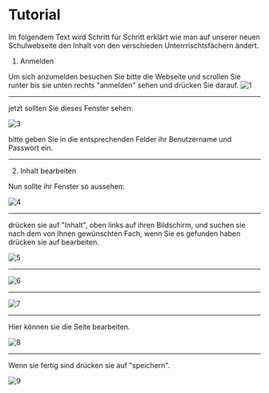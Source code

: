 # Tutorial

Im folgendem Text wird Schritt für Schritt erklärt wie man auf unserer neuen Schulwebseite den Inhalt von den verschieden Unterrrischtsfächern ändert.

1. Anmelden

Um sich anzumelden besuchen Sie bitte die Webseite und scrollen Sie runter bis sie unten rechts "anmelden" sehen und drücken Sie darauf.
![1](https://user-images.githubusercontent.com/105010791/233666174-5b5b2d9d-6dd8-46f8-9783-6348f0560162.png)

---

jetzt sollten Sie dieses Fenster sehen:

![3](https://user-images.githubusercontent.com/105010791/233666742-95b37418-d69c-4892-b45b-83692ce7442f.png)

bitte geben Sie in die entsprechenden Felder ihr Benutzername und Passwort ein.

---

2. Inhalt bearbeiten

Nun sollte ihr Fenster so aussehen:

![4](https://user-images.githubusercontent.com/105010791/233666907-f1afcdd6-c0a2-4b9e-9f36-00498105e97b.png)

---

drücken sie auf "Inhalt", oben links auf ihren Bildschirm, und suchen sie nach dem von Ihnen gewünschten Fach, wenn Sie es gefunden haben drücken sie auf bearbeiten.

![5](https://user-images.githubusercontent.com/105010791/233666946-6968d35f-ebe0-4178-87ee-272aa9bfde72.png)

---

![6](https://user-images.githubusercontent.com/105010791/233666976-3ffed6f1-7bf1-4bb7-8f16-cf7a5ccdc7af.png)

---

![7](https://user-images.githubusercontent.com/105010791/233667131-f5928599-9746-4dfe-b5e5-dc89c7414e1c.png)

---

Hier können sie die Seite bearbeiten.

![8](https://user-images.githubusercontent.com/105010791/233667160-52f0117a-84cb-4f2d-8ba6-c30c99c93444.png)

---

Wenn sie fertig sind drücken sie auf "speichern".

![9](https://user-images.githubusercontent.com/105010791/233667276-4fcc79e1-32d3-4a29-80b2-3de4830af0ac.png)

